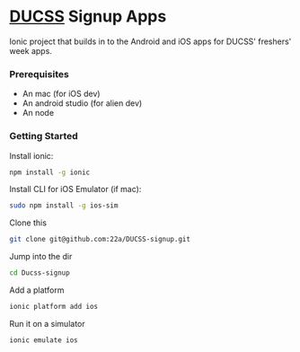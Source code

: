 # [DUCSS](http://www.ducss.ie) Signup Apps

Ionic project that builds in to the Android and iOS apps for DUCSS' freshers' week apps.

### Prerequisites

* An mac (for iOS dev)
* An android studio (for alien dev)
* An node


### Getting Started

Install ionic:
```bash
npm install -g ionic
```

Install CLI for iOS Emulator (if mac):
```bash
sudo npm install -g ios-sim
```

Clone this
```bash
git clone git@github.com:22a/DUCSS-signup.git
```

Jump into the dir
```bash
cd Ducss-signup
```

Add a platform
```bash
ionic platform add ios
```

Run it on a simulator
```bash
ionic emulate ios
```